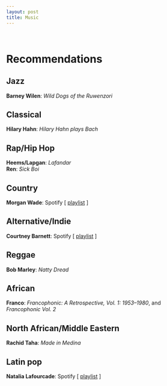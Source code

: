 ```yaml
---
layout: post
title: Music
---
```

<br>

# Recommendations

## Jazz
**Barney Wilen**: *Wild Dogs of the Ruwenzori* <br>

## Classical
**Hilary Hahn**: *Hilary Hahn plays Bach* <br>

## Rap/Hip Hop
**Heems/Lapgan**: *Lafandar* <br>
**Ren**: *Sick Boi* <br>

## Country
**Morgan Wade**: Spotify \[ [playlist](https://open.spotify.com/playlist/35zBVJ0veKEnQkrjjPb92L?si=fb3526f969af4217) \] <br>

## Alternative/Indie
**Courtney Barnett**: Spotify \[ [playlist](https://open.spotify.com/playlist/0q3ljBMndxToa5p6pZ7sWY?si=90eb19868874496f) \] <br>

## Reggae
**Bob Marley**: *Natty Dread* <br>

## African
**Franco**: *Francophonic: A Retrospective, Vol. 1: 1953–1980*, and *Francophonic Vol. 2* <br>

## North African/Middle Eastern
**Rachid Taha**: *Made in Medina* <br>

## Latin pop
**Natalia Lafourcade**: Spotify \[ [playlist](https://open.spotify.com/playlist/45eerYjFs35pW82ADG6sfZ?si=b159bff8c89d40ff) \] <br>



